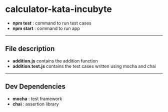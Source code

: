 
# calculator-kata-incubyte

+ **npm test** : command to run test cases 
+ **npm start** : command to run app

***

## File description

+ **addition.js** contains the addition function
+ **addition.test.js** contains the test cases written using mocha and chai

***

## Dev Dependencies

+ **mocha** : test framework
+ **chai** : assertion library